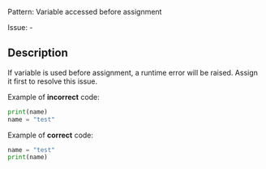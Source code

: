 Pattern: Variable accessed before assignment

Issue: -

## Description

If variable is used before assignment, a runtime error will be raised. Assign it first to resolve this issue.


Example of **incorrect** code:

```python
print(name)
name = "test"
```

Example of **correct** code:

```python
name = "test"
print(name)
```
